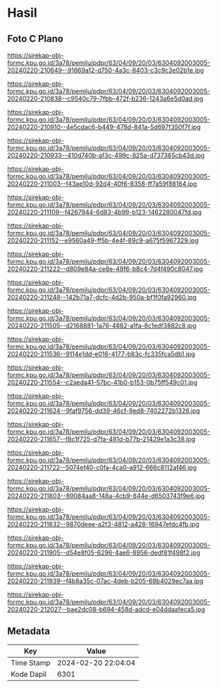 # Hasil

## Foto C Plano

https://sirekap-obj-formc.kpu.go.id/3a78/pemilu/pdpr/63/04/09/20/03/6304092003005-20240220-210649--91669a12-d750-4a3c-8403-c3c9c3e02b1e.jpg

https://sirekap-obj-formc.kpu.go.id/3a78/pemilu/pdpr/63/04/09/20/03/6304092003005-20240220-210838--c9540c79-7fbb-472f-b236-1243a6e5d0ad.jpg

https://sirekap-obj-formc.kpu.go.id/3a78/pemilu/pdpr/63/04/09/20/03/6304092003005-20240220-210910--4e5cdac6-b449-478d-841a-5d697f350f7f.jpg

https://sirekap-obj-formc.kpu.go.id/3a78/pemilu/pdpr/63/04/09/20/03/6304092003005-20240220-210933--410d740b-af3c-499c-825a-d737365cb43d.jpg

https://sirekap-obj-formc.kpu.go.id/3a78/pemilu/pdpr/63/04/09/20/03/6304092003005-20240220-211003--f43ae10d-92d4-40f6-8358-ff7a59f88164.jpg

https://sirekap-obj-formc.kpu.go.id/3a78/pemilu/pdpr/63/04/09/20/03/6304092003005-20240220-211109--f4267944-6d83-4b99-b123-1462280047fd.jpg

https://sirekap-obj-formc.kpu.go.id/3a78/pemilu/pdpr/63/04/09/20/03/6304092003005-20240220-211152--e9560a49-ff5b-4e4f-89c9-a675f5967329.jpg

https://sirekap-obj-formc.kpu.go.id/3a78/pemilu/pdpr/63/04/09/20/03/6304092003005-20240220-211222--d809e84a-ce8e-49f6-b8c4-7d4f490c8047.jpg

https://sirekap-obj-formc.kpu.go.id/3a78/pemilu/pdpr/63/04/09/20/03/6304092003005-20240220-211248--142b71a7-dcfc-4d2b-950a-bf1f0fa92960.jpg

https://sirekap-obj-formc.kpu.go.id/3a78/pemilu/pdpr/63/04/09/20/03/6304092003005-20240220-211505--d2168881-1a76-4882-a1fa-8c1edf3882c8.jpg

https://sirekap-obj-formc.kpu.go.id/3a78/pemilu/pdpr/63/04/09/20/03/6304092003005-20240220-211536--9114e1dd-e016-4177-b83c-fc335fca5db1.jpg

https://sirekap-obj-formc.kpu.go.id/3a78/pemilu/pdpr/63/04/09/20/03/6304092003005-20240220-211554--c2aeda41-57bc-41b0-b153-0b75ff549c01.jpg

https://sirekap-obj-formc.kpu.go.id/3a78/pemilu/pdpr/63/04/09/20/03/6304092003005-20240220-211624--9faf9756-dd39-46cf-9ed8-7402272b1326.jpg

https://sirekap-obj-formc.kpu.go.id/3a78/pemilu/pdpr/63/04/09/20/03/6304092003005-20240220-211657--f8c1f725-d7fa-481d-b77b-21429e1a3c38.jpg

https://sirekap-obj-formc.kpu.go.id/3a78/pemilu/pdpr/63/04/09/20/03/6304092003005-20240220-211722--5074ef40-c0fa-4ca0-a912-666c8112af46.jpg

https://sirekap-obj-formc.kpu.go.id/3a78/pemilu/pdpr/63/04/09/20/03/6304092003005-20240220-211803--89084aa8-148a-4cb9-844e-d6503743f9e6.jpg

https://sirekap-obj-formc.kpu.go.id/3a78/pemilu/pdpr/63/04/09/20/03/6304092003005-20240220-211832--9870deee-a2f3-4812-a428-16947efdc4fb.jpg

https://sirekap-obj-formc.kpu.go.id/3a78/pemilu/pdpr/63/04/09/20/03/6304092003005-20240220-211905--d54e8f05-6296-4ae6-8956-dedf81f498f2.jpg

https://sirekap-obj-formc.kpu.go.id/3a78/pemilu/pdpr/63/04/09/20/03/6304092003005-20240220-211939--f4b8a35c-07ac-4deb-b205-68b4029ec7aa.jpg

https://sirekap-obj-formc.kpu.go.id/3a78/pemilu/pdpr/63/04/09/20/03/6304092003005-20240220-212027--bae2dc08-b694-458d-adcd-e04ddaafeca5.jpg


## Metadata

| Key        | Value               |
| ---------- | ------------------- |
| Time Stamp | 2024-02-20 22:04:04 |
| Kode Dapil | 6301                |



